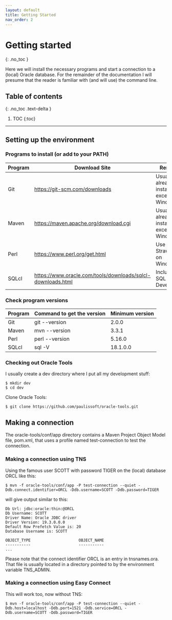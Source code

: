 ```yaml
---
layout: default
title: Getting Started
nav_order: 2
---
```


# Getting started
{: .no_toc }

Here we will install the necessary programs and start a connection to a
(local) Oracle database. For the remainder of the documentation I will presume
that the reader is familiar with (and will use) the command line.

## Table of contents
{: .no_toc .text-delta }

1. TOC
{:toc}

---


## Setting up the environment

### Programs to install (or add to your PATH)

|Program|Download Site                                              |Remark|
|-------|-------------                                              |------|
|Git    |https://git-scm.com/downloads                              |Usually already installed except on Windows|
|Maven  |https://maven.apache.org/download.cgi                      |Usually already installed except on Windows|
|Perl   |https://www.perl.org/get.html                              |Use Strawberry on Windows|
|SQLcl  |https://www.oracle.com/tools/downloads/sqlcl-downloads.html|Included in SQL Developer|

### Check program versions

|Program|Command to get the version|Minimum version|
|-------|--------------------------|---------------|
|Git    |git --version             |2.0.0          |
|Maven  |mvn --version             |3.3.1          |
|Perl   |perl --version            |5.16.0         |
|SQLcl  |sql -V                    |18.1.0.0       |

### Checking out Oracle Tools

I usually create a dev directory where I put all my development stuff:

```
$ mkdir dev
$ cd dev
```

Clone Oracle Tools:

```
$ git clone https://github.com/paulissoft/oracle-tools.git
```

## Making a connection

The oracle-tools/conf/app directory contains a Maven Project Object Model file,
pom.xml, that uses a profile named test-connection to test the connection.

### Making a connection using TNS

Using the famous user SCOTT with password TIGER on the (local) database ORCL like this:

```
$ mvn -f oracle-tools/conf/app -P test-connection --quiet -Ddb.connect.identifier=ORCL -Ddb.username=SCOTT -Ddb.password=TIGER

```

will give output similar to this:

```
Db Url: jdbc:oracle:thin:@ORCL
Db Username: SCOTT
Driver Name: Oracle JDBC driver
Driver Version: 19.3.0.0.0
Default Row Prefetch Value is: 20
Database Username is: SCOTT

OBJECT_TYPE                     OBJECT_NAME
-----------                     -----------
...
```

Please note that the connect identifier ORCL is an entry in tnsnames.ora. That
file is usually located in a directory pointed to by the environment variable
TNS_ADMIN.

### Making a connection using Easy Connect

This will work too, now without TNS:

```
$ mvn -f oracle-tools/conf/app -P test-connection --quiet -Ddb.host=localhost -Ddb.port=1521 -Ddb.service=ORCL -Ddb.username=SCOTT -Ddb.password=TIGER

```

